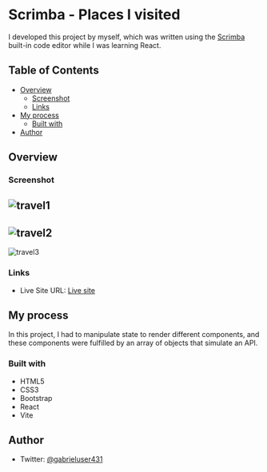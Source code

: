 # Scrimba - Places I visited
I developed this project by myself, which was written using the [Scrimba](https://scrimba.com/#overview) built-in code editor while I was learning React.

## Table of Contents
- [Overview](#overview)
  - [Screenshot](#screenshot)
  - [Links](#links)
- [My process](#my-process)
  - [Built with](#built-with)
- [Author](#author)

## Overview
### Screenshot
![travel1](https://github.com/Gabrieluser430/travel-journey/assets/107634249/6d2a6454-c442-49cf-b33e-2b0667d47f30)
-----------------------
![travel2](https://github.com/Gabrieluser430/travel-journey/assets/107634249/455f15b9-3bfd-4455-9427-59c1870a521f)
-----------------------
![travel3](https://github.com/Gabrieluser430/travel-journey/assets/107634249/bcdf20bc-5ae5-4568-8daf-283c90fe350c)


### Links
- Live Site URL: [Live site](https://bespoke-croissant-5e0019.netlify.app/)

## My process
In this project, I had to manipulate state to render different components, and these components were fulfilled by an array of objects that simulate an API.
### Built with
- HTML5
- CSS3
- Bootstrap
- React
- Vite

## Author
- Twitter: [@gabrieluser431](https://twitter.com/gabrieluser431)
